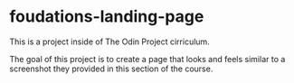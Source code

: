 # foudations-landing-page

This is a project inside of The Odin Project cirriculum. 

The goal of this project is to create a page that looks and feels similar to a screenshot they provided in this section of the course.